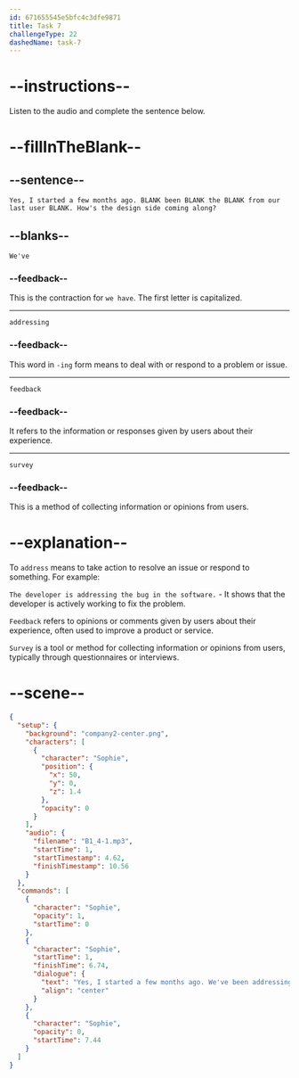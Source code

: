 ```yaml
---
id: 671655545e5bfc4c3dfe9871
title: Task 7
challengeType: 22
dashedName: task-7
---
```


<!-- (audio) Sophie: Yes, I started a few months ago. We've been addressing the feedback from our last user survey. How's the design side coming along? -->

# --instructions--

Listen to the audio and complete the sentence below.

# --fillInTheBlank--

## --sentence--

`Yes, I started a few months ago. BLANK been BLANK the BLANK from our last user BLANK. How's the design side coming along?`

## --blanks--

`We've`

### --feedback--

This is the contraction for `we have`. The first letter is capitalized.

---

`addressing`

### --feedback--

This word in `-ing` form means to deal with or respond to a problem or issue.

---

`feedback`

### --feedback--

It refers to the information or responses given by users about their experience.

---

`survey`

### --feedback--

This is a method of collecting information or opinions from users.

# --explanation--

To `address` means to take action to resolve an issue or respond to something. For example:

`The developer is addressing the bug in the software.` - It shows that the developer is actively working to fix the problem.

`Feedback` refers to opinions or comments given by users about their experience, often used to improve a product or service.

`Survey` is a tool or method for collecting information or opinions from users, typically through questionnaires or interviews.

# --scene--

```json
{
  "setup": {
    "background": "company2-center.png",
    "characters": [
      {
        "character": "Sophie",
        "position": {
          "x": 50,
          "y": 0,
          "z": 1.4
        },
        "opacity": 0
      }
    ],
    "audio": {
      "filename": "B1_4-1.mp3",
      "startTime": 1,
      "startTimestamp": 4.62,
      "finishTimestamp": 10.56
    }
  },
  "commands": [
    {
      "character": "Sophie",
      "opacity": 1,
      "startTime": 0
    },
    {
      "character": "Sophie",
      "startTime": 1,
      "finishTime": 6.74,
      "dialogue": {
        "text": "Yes, I started a few months ago. We've been addressing the feedback from our last user survey. How's the design side coming along?",
        "align": "center"
      }
    },
    {
      "character": "Sophie",
      "opacity": 0,
      "startTime": 7.44
    }
  ]
}
```
